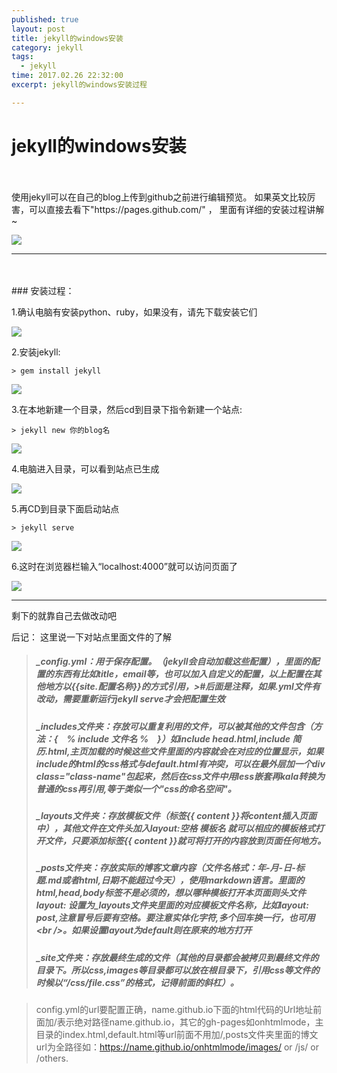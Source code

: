 ```yaml
---
published: true
layout: post
title: jekyll的windows安装
category: jekyll
tags: 
  - jekyll
time: 2017.02.26 22:32:00
excerpt: jekyll的windows安装过程

---
```

# jekyll的windows安装
<br />
<br />
使用jekyll可以在自己的blog上传到github之前进行编辑预览。
如果英文比较厉害，可以直接去看下"https://pages.github.com/" ， 里面有详细的安装过程讲解~



![](http://i.imgur.com/5XxORlF.jpg)



---
<br />
<br />
### 安装过程：



1.确认电脑有安装python、ruby，如果没有，请先下载安装它们



![](http://i.imgur.com/KaJG92C.jpg)



2.安装jekyll:



`> gem install jekyll`



![](http://i.imgur.com/5LZFqO7.jpg)



3.在本地新建一个目录，然后cd到目录下指令新建一个站点:



`> jekyll new 你的blog名`



![](http://i.imgur.com/Q5nBXcR.jpg)



4.电脑进入目录，可以看到站点已生成



![](http://i.imgur.com/83ACAMH.jpg)



5.再CD到目录下面启动站点



`> jekyll serve`



![](http://i.imgur.com/0SXY6zY.jpg)



6.这时在浏览器栏输入“localhost:4000”就可以访问页面了



![](http://i.imgur.com/aN79CL7.jpg)



---



剩下的就靠自己去做改动吧



后记：
这里说一下对站点里面文件的了解
>##### _config.yml：用于保存配置。（jekyll会自动加载这些配置），里面的配置的东西有比如title，email等，也可以加入自定义的配置，以上配置在其他地方以\{\{site.配置名称\}\}的方式引用，>#后面是注释，如果.yml文件有改动，需要重新运行jekyll serve才会把配置生效
>##### _includes文件夹：存放可以重复利用的文件，可以被其他的文件包含（方法：\{　% include 文件名 %　\}）如include head.html,include 简历.html,主页加载的时候这些文件里面的内容就会在对应的位置显示，如果include的html的css格式与default.html有冲突，可以在最外层加一个div class="class-name"包起来，然后在css文件中用less嵌套再kala转换为普通的css再引用,等于类似一个"css的命名空间"。
>##### _layouts文件夹：存放模板文件（标签\{\{ content \}\}将content插入页面中），其他文件在文件头加入layout:空格 模板名 就可以相应的模板格式打开文件，只要添加标签\{\{ content \}\}就可将打开的内容放到页面任何地方。
>##### _posts文件夹：存放实际的博客文章内容（文件名格式：年-月-日-标题.md或者html,日期不能超过今天），使用markdown语言。里面的html,head,body标签不是必须的，想以哪种模板打开本页面则头文件layout: 设置为_layouts文件夹里面的对应模板文件名称，比如layout: post,注意冒号后要有空格。要注意实体化字符,多个回车换一行，也可用\<br /\>。如果设置layout为default则在原来的地方打开
>##### _site文件夹：存放最终生成的文件（其他的目录都会被拷贝到最终文件的目录下。所以css,images等目录都可以放在根目录下，引用css等文件的时候以“/css/file.css”的格式，记得前面的斜杠）。

> config.yml的url要配置正确，name.github.io下面的html代码的Url地址前面加/表示绝对路径name.github.io，其它的gh-pages如onhtmlmode，主目录的index.html,default.html等url前面不用加/,posts文件夹里面的博文url为全路径如：https://name.github.io/onhtmlmode/images/ or /js/ or /others.















